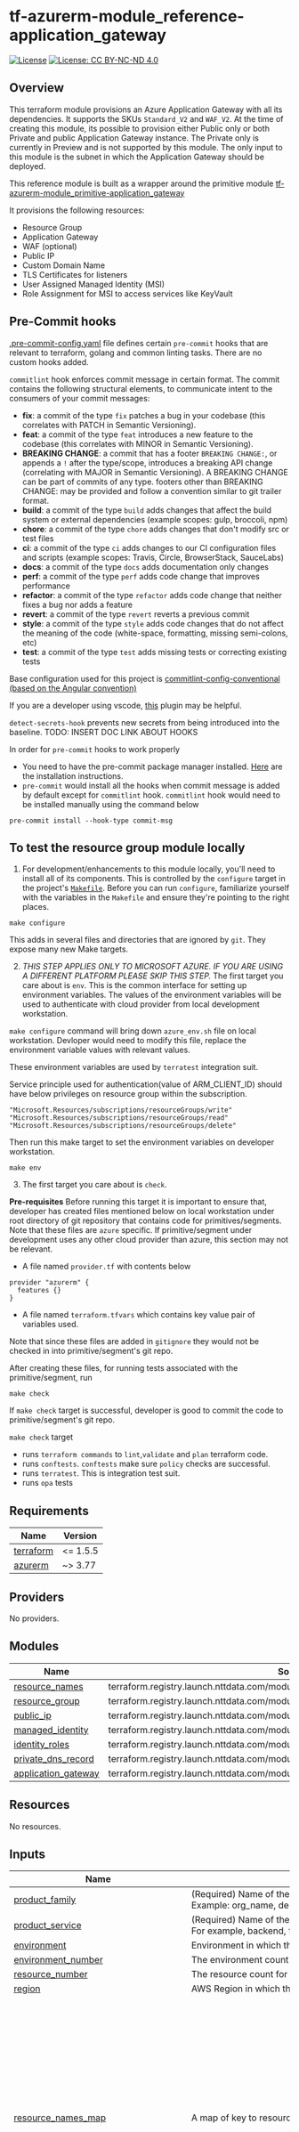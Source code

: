# tf-azurerm-module_reference-application_gateway

[![License](https://img.shields.io/badge/License-Apache_2.0-blue.svg)](https://opensource.org/licenses/Apache-2.0)
[![License: CC BY-NC-ND 4.0](https://img.shields.io/badge/License-CC_BY--NC--ND_4.0-lightgrey.svg)](https://creativecommons.org/licenses/by-nc-nd/4.0/)

## Overview

This terraform module provisions an Azure Application Gateway with all its dependencies. It supports the SKUs `Standard_V2` and
`WAF_V2`. At the time of creating this module, its possible to provision either Public only or both Private and public
Application Gateway instance. The Private only is currently in Preview and is not supported by this module. The only input to this module is the
subnet in which the Application Gateway should be deployed.

This reference module is built as a wrapper around the primitive module [tf-azurerm-module_primitive-application_gateway](https://github.com/launchbynttdata/tf-azurerm-module_primitive-application_gateway)

It provisions the following resources:
- Resource Group
- Application Gateway
- WAF (optional)
- Public IP
- Custom Domain Name
- TLS Certificates for listeners
- User Assigned Managed Identity (MSI)
- Role Assignment for MSI to access services like KeyVault

## Pre-Commit hooks

[.pre-commit-config.yaml](.pre-commit-config.yaml) file defines certain `pre-commit` hooks that are relevant to terraform, golang and common linting tasks. There are no custom hooks added.

`commitlint` hook enforces commit message in certain format. The commit contains the following structural elements, to communicate intent to the consumers of your commit messages:

- **fix**: a commit of the type `fix` patches a bug in your codebase (this correlates with PATCH in Semantic Versioning).
- **feat**: a commit of the type `feat` introduces a new feature to the codebase (this correlates with MINOR in Semantic Versioning).
- **BREAKING CHANGE**: a commit that has a footer `BREAKING CHANGE:`, or appends a `!` after the type/scope, introduces a breaking API change (correlating with MAJOR in Semantic Versioning). A BREAKING CHANGE can be part of commits of any type.
footers other than BREAKING CHANGE: <description> may be provided and follow a convention similar to git trailer format.
- **build**: a commit of the type `build` adds changes that affect the build system or external dependencies (example scopes: gulp, broccoli, npm)
- **chore**: a commit of the type `chore` adds changes that don't modify src or test files
- **ci**: a commit of the type `ci` adds changes to our CI configuration files and scripts (example scopes: Travis, Circle, BrowserStack, SauceLabs)
- **docs**: a commit of the type `docs` adds documentation only changes
- **perf**: a commit of the type `perf` adds code change that improves performance
- **refactor**: a commit of the type `refactor` adds code change that neither fixes a bug nor adds a feature
- **revert**: a commit of the type `revert` reverts a previous commit
- **style**: a commit of the type `style` adds code changes that do not affect the meaning of the code (white-space, formatting, missing semi-colons, etc)
- **test**: a commit of the type `test` adds missing tests or correcting existing tests

Base configuration used for this project is [commitlint-config-conventional (based on the Angular convention)](https://github.com/conventional-changelog/commitlint/tree/master/@commitlint/config-conventional#type-enum)

If you are a developer using vscode, [this](https://marketplace.visualstudio.com/items?itemName=joshbolduc.commitlint) plugin may be helpful.

`detect-secrets-hook` prevents new secrets from being introduced into the baseline. TODO: INSERT DOC LINK ABOUT HOOKS

In order for `pre-commit` hooks to work properly

- You need to have the pre-commit package manager installed. [Here](https://pre-commit.com/#install) are the installation instructions.
- `pre-commit` would install all the hooks when commit message is added by default except for `commitlint` hook. `commitlint` hook would need to be installed manually using the command below

```
pre-commit install --hook-type commit-msg
```

## To test the resource group module locally

1. For development/enhancements to this module locally, you'll need to install all of its components. This is controlled by the `configure` target in the project's [`Makefile`](./Makefile). Before you can run `configure`, familiarize yourself with the variables in the `Makefile` and ensure they're pointing to the right places.

```
make configure
```

This adds in several files and directories that are ignored by `git`. They expose many new Make targets.

2. _THIS STEP APPLIES ONLY TO MICROSOFT AZURE. IF YOU ARE USING A DIFFERENT PLATFORM PLEASE SKIP THIS STEP._ The first target you care about is `env`. This is the common interface for setting up environment variables. The values of the environment variables will be used to authenticate with cloud provider from local development workstation.

`make configure` command will bring down `azure_env.sh` file on local workstation. Devloper would need to modify this file, replace the environment variable values with relevant values.

These environment variables are used by `terratest` integration suit.

Service principle used for authentication(value of ARM_CLIENT_ID) should have below privileges on resource group within the subscription.

```
"Microsoft.Resources/subscriptions/resourceGroups/write"
"Microsoft.Resources/subscriptions/resourceGroups/read"
"Microsoft.Resources/subscriptions/resourceGroups/delete"
```

Then run this make target to set the environment variables on developer workstation.

```
make env
```

3. The first target you care about is `check`.

**Pre-requisites**
Before running this target it is important to ensure that, developer has created files mentioned below on local workstation under root directory of git repository that contains code for primitives/segments. Note that these files are `azure` specific. If primitive/segment under development uses any other cloud provider than azure, this section may not be relevant.

- A file named `provider.tf` with contents below

```
provider "azurerm" {
  features {}
}
```

- A file named `terraform.tfvars` which contains key value pair of variables used.

Note that since these files are added in `gitignore` they would not be checked in into primitive/segment's git repo.

After creating these files, for running tests associated with the primitive/segment, run

```
make check
```

If `make check` target is successful, developer is good to commit the code to primitive/segment's git repo.

`make check` target

- runs `terraform commands` to `lint`,`validate` and `plan` terraform code.
- runs `conftests`. `conftests` make sure `policy` checks are successful.
- runs `terratest`. This is integration test suit.
- runs `opa` tests
<!-- BEGINNING OF PRE-COMMIT-TERRAFORM DOCS HOOK -->
## Requirements

| Name | Version |
|------|---------|
| <a name="requirement_terraform"></a> [terraform](#requirement\_terraform) | <= 1.5.5 |
| <a name="requirement_azurerm"></a> [azurerm](#requirement\_azurerm) | ~> 3.77 |

## Providers

No providers.

## Modules

| Name | Source | Version |
|------|--------|---------|
| <a name="module_resource_names"></a> [resource\_names](#module\_resource\_names) | terraform.registry.launch.nttdata.com/module_library/resource_name/launch | ~> 1.0 |
| <a name="module_resource_group"></a> [resource\_group](#module\_resource\_group) | terraform.registry.launch.nttdata.com/module_primitive/resource_group/azurerm | ~> 1.0 |
| <a name="module_public_ip"></a> [public\_ip](#module\_public\_ip) | terraform.registry.launch.nttdata.com/module_primitive/public_ip/azurerm | ~> 1.0 |
| <a name="module_managed_identity"></a> [managed\_identity](#module\_managed\_identity) | terraform.registry.launch.nttdata.com/module_primitive/user_managed_identity/azurerm | ~> 1.0 |
| <a name="module_identity_roles"></a> [identity\_roles](#module\_identity\_roles) | terraform.registry.launch.nttdata.com/module_primitive/role_assignment/azurerm | ~> 1.0 |
| <a name="module_private_dns_record"></a> [private\_dns\_record](#module\_private\_dns\_record) | terraform.registry.launch.nttdata.com/module_primitive/private_dns_records/azurerm | ~> 1.0 |
| <a name="module_application_gateway"></a> [application\_gateway](#module\_application\_gateway) | terraform.registry.launch.nttdata.com/module_primitive/application_gateway/azurerm | ~> 1.0 |

## Resources

No resources.

## Inputs

| Name | Description | Type | Default | Required |
|------|-------------|------|---------|:--------:|
| <a name="input_product_family"></a> [product\_family](#input\_product\_family) | (Required) Name of the product family for which the resource is created.<br>    Example: org\_name, department\_name. | `string` | `"dso"` | no |
| <a name="input_product_service"></a> [product\_service](#input\_product\_service) | (Required) Name of the product service for which the resource is created.<br>    For example, backend, frontend, middleware etc. | `string` | `"app"` | no |
| <a name="input_environment"></a> [environment](#input\_environment) | Environment in which the resource should be provisioned like dev, qa, prod etc. | `string` | `"dev"` | no |
| <a name="input_environment_number"></a> [environment\_number](#input\_environment\_number) | The environment count for the respective environment. Defaults to 000. Increments in value of 1 | `string` | `"000"` | no |
| <a name="input_resource_number"></a> [resource\_number](#input\_resource\_number) | The resource count for the respective resource. Defaults to 000. Increments in value of 1 | `string` | `"000"` | no |
| <a name="input_region"></a> [region](#input\_region) | AWS Region in which the infra needs to be provisioned | `string` | `"eastus"` | no |
| <a name="input_resource_names_map"></a> [resource\_names\_map](#input\_resource\_names\_map) | A map of key to resource\_name that will be used by tf-launch-module\_library-resource\_name to generate resource names | <pre>map(object(<br>    {<br>      name       = string<br>      max_length = optional(number, 60)<br>    }<br>  ))</pre> | <pre>{<br>  "app_gateway": {<br>    "max_length": 60,<br>    "name": "appgw"<br>  },<br>  "msi": {<br>    "max_length": 60,<br>    "name": "msi"<br>  },<br>  "nsg": {<br>    "max_length": 60,<br>    "name": "nsg"<br>  },<br>  "public_ip": {<br>    "max_length": 60,<br>    "name": "pip"<br>  },<br>  "resource_group": {<br>    "max_length": 60,<br>    "name": "rg"<br>  }<br>}</pre> | no |
| <a name="input_frontend_ip_configuration_name"></a> [frontend\_ip\_configuration\_name](#input\_frontend\_ip\_configuration\_name) | Name of the frontend IP configuration. | `string` | `"standard-public-ip"` | no |
| <a name="input_frontend_private_ip_configuration_name"></a> [frontend\_private\_ip\_configuration\_name](#input\_frontend\_private\_ip\_configuration\_name) | Name of the frontend private IP configuration. Mandatory when appgw\_private is set to true. | `string` | `"standard-private-ip"` | no |
| <a name="input_gateway_ip_configuration_name"></a> [gateway\_ip\_configuration\_name](#input\_gateway\_ip\_configuration\_name) | Name of the gateway IP configuration. | `string` | `"app-gateway-ip"` | no |
| <a name="input_sku_capacity"></a> [sku\_capacity](#input\_sku\_capacity) | The Capacity of the SKU to use for this Application Gateway - which must be between 1 and 10, optional if autoscale\_configuration is set | `number` | `2` | no |
| <a name="input_sku"></a> [sku](#input\_sku) | The Name of the SKU to use for this Application Gateway. Possible values are Standard\_v2 and WAF\_v2. | `string` | `"Standard_v2"` | no |
| <a name="input_zones"></a> [zones](#input\_zones) | A collection of availability zones to spread the Application Gateway over. This option is only supported for v2 SKUs | `list(number)` | <pre>[<br>  1,<br>  2,<br>  3<br>]</pre> | no |
| <a name="input_frontend_port_settings"></a> [frontend\_port\_settings](#input\_frontend\_port\_settings) | Frontend port settings. Each port setting contains the name and the port for the frontend port. | <pre>list(object({<br>    name = string<br>    port = number<br>  }))</pre> | n/a | yes |
| <a name="input_ssl_policy"></a> [ssl\_policy](#input\_ssl\_policy) | Application Gateway SSL configuration. The list of available policies can be found here: https://registry.terraform.io/providers/hashicorp/azurerm/latest/docs/resources/application_gateway#disabled_protocols | <pre>object({<br>    disabled_protocols   = optional(list(string), [])<br>    policy_type          = optional(string, "Predefined")<br>    policy_name          = optional(string, "AppGwSslPolicy20170401S")<br>    cipher_suites        = optional(list(string), [])<br>    min_protocol_version = optional(string, "TLSv1_2")<br>  })</pre> | `null` | no |
| <a name="input_ssl_profile"></a> [ssl\_profile](#input\_ssl\_profile) | Application Gateway SSL profile. Default profile is used when this variable is set to null. https://registry.terraform.io/providers/hashicorp/azurerm/latest/docs/resources/application_gateway#name | <pre>list(object({<br>    name                             = string<br>    trusted_client_certificate_names = optional(list(string), [])<br>    verify_client_cert_issuer_dn     = optional(bool, false)<br>    ssl_policy = optional(object({<br>      disabled_protocols   = optional(list(string), [])<br>      policy_type          = optional(string, "Predefined")<br>      policy_name          = optional(string, "AppGwSslPolicy20170401S")<br>      cipher_suites        = optional(list(string), [])<br>      min_protocol_version = optional(string, "TLSv1_2")<br>    }))<br>  }))</pre> | `[]` | no |
| <a name="input_firewall_policy_id"></a> [firewall\_policy\_id](#input\_firewall\_policy\_id) | ID of a Web Application Firewall Policy | `string` | `null` | no |
| <a name="input_trusted_root_certificate_configs"></a> [trusted\_root\_certificate\_configs](#input\_trusted\_root\_certificate\_configs) | List of trusted root certificates. `file_path` is checked first, using `data` (base64 cert content) if null. This parameter is required if you are not using a trusted certificate authority (eg. selfsigned certificate). | <pre>list(object({<br>    name                = string<br>    data                = optional(string)<br>    file_path           = optional(string)<br>    key_vault_secret_id = optional(string)<br>  }))</pre> | `[]` | no |
| <a name="input_appgw_backend_pools"></a> [appgw\_backend\_pools](#input\_appgw\_backend\_pools) | List of objects with backend pool configurations. | <pre>list(object({<br>    name         = string<br>    fqdns        = optional(list(string))<br>    ip_addresses = optional(list(string))<br>  }))</pre> | n/a | yes |
| <a name="input_appgw_http_listeners"></a> [appgw\_http\_listeners](#input\_appgw\_http\_listeners) | List of objects with HTTP listeners configurations and custom error configurations.<br>    The field `frontend_ip_configuration_name` may not be set. By default, the listener attaches to the public IP of the App Gateway.<br>    If appgw\_private is set to true, the listener will attach to the private IP of the App Gateway.<br>    If user needs to override this behavior, they can set the `frontend_ip_configuration_name` to the name of the frontend IP configuration. | <pre>list(object({<br>    name = string<br><br>    frontend_ip_configuration_name = optional(string)<br>    frontend_port_name             = optional(string)<br>    host_name                      = optional(string)<br>    host_names                     = optional(list(string))<br>    protocol                       = optional(string, "Https")<br>    require_sni                    = optional(bool, false)<br>    ssl_certificate_name           = optional(string)<br>    ssl_profile_name               = optional(string)<br>    firewall_policy_id             = optional(string)<br><br>    custom_error_configuration = optional(list(object({<br>      status_code           = string<br>      custom_error_page_url = string<br>    })), [])<br>  }))</pre> | n/a | yes |
| <a name="input_custom_error_configuration"></a> [custom\_error\_configuration](#input\_custom\_error\_configuration) | List of objects with global level custom error configurations. | <pre>list(object({<br>    status_code           = string<br>    custom_error_page_url = string<br>  }))</pre> | `[]` | no |
| <a name="input_ssl_certificates_configs"></a> [ssl\_certificates\_configs](#input\_ssl\_certificates\_configs) | List of objects with SSL certificates configurations.<br>The path to a base-64 encoded certificate is expected in the 'data' attribute:<pre>data = filebase64("./file_path")</pre> | <pre>list(object({<br>    name                = string<br>    data                = optional(string)<br>    password            = optional(string)<br>    key_vault_secret_id = optional(string)<br>  }))</pre> | `[]` | no |
| <a name="input_authentication_certificates_configs"></a> [authentication\_certificates\_configs](#input\_authentication\_certificates\_configs) | List of objects with authentication certificates configurations.<br>The path to a base-64 encoded certificate is expected in the 'data' attribute:<pre>data = filebase64("./file_path")</pre> | <pre>list(object({<br>    name = string<br>    data = string<br>  }))</pre> | `[]` | no |
| <a name="input_trusted_client_certificates_configs"></a> [trusted\_client\_certificates\_configs](#input\_trusted\_client\_certificates\_configs) | List of objects with trusted client certificates configurations.<br>The path to a base-64 encoded certificate is expected in the 'data' attribute:<pre>data = filebase64("./file_path")</pre> | <pre>list(object({<br>    name = string<br>    data = string<br>  }))</pre> | `[]` | no |
| <a name="input_appgw_routings"></a> [appgw\_routings](#input\_appgw\_routings) | List of objects with request routing rules configurations. With AzureRM v3+ provider, `priority` attribute becomes mandatory.<br>    Each Routing rule is associated with a particular listener and determines how traffic are routed to the backend pool.<br>    Multiple routing rules cannot be associated with the same listener.<br><br>    rule\_type="PathBasedRouting" can be used to route traffic to multiple backends based on the URL path, else rule\_type="Basic" is used.<br><br>    `url_path_map_name` is required when rule\_type="PathBasedRouting" and is used to define the URL path map configuration. | <pre>list(object({<br>    name                        = string<br>    rule_type                   = optional(string, "Basic")<br>    http_listener_name          = optional(string)<br>    backend_address_pool_name   = optional(string)<br>    backend_http_settings_name  = optional(string)<br>    url_path_map_name           = optional(string)<br>    redirect_configuration_name = optional(string)<br>    rewrite_rule_set_name       = optional(string)<br>    priority                    = optional(number)<br>  }))</pre> | n/a | yes |
| <a name="input_appgw_probes"></a> [appgw\_probes](#input\_appgw\_probes) | List of objects with probes configurations.<br>    Probes are used to determine the health of the backend servers.<br>    User needs to define custom probes only when the default probe is not sufficient, for example when the backend server<br>    uses a different port or path or protocol.<br><br>    Additional checks can be added to the default probe by setting the `match` attribute to compare the return status code<br>    or the response body | <pre>list(object({<br>    name     = string<br>    host     = optional(string)<br>    port     = optional(number, null)<br>    interval = optional(number, 30)<br>    path     = optional(string, "/")<br>    protocol = optional(string, "Https")<br>    timeout  = optional(number, 30)<br><br>    unhealthy_threshold                       = optional(number, 3)<br>    pick_host_name_from_backend_http_settings = optional(bool, false)<br>    minimum_servers                           = optional(number, 0)<br><br>    match = optional(object({<br>      body        = optional(string, "")<br>      status_code = optional(list(string), ["200-399"])<br>    }), {})<br>  }))</pre> | `[]` | no |
| <a name="input_appgw_backend_http_settings"></a> [appgw\_backend\_http\_settings](#input\_appgw\_backend\_http\_settings) | List of objects including backend http settings configurations.<br>    Each backend pool must be associated with a backend http settings configuration. | <pre>list(object({<br>    name     = string<br>    port     = optional(number, 443)<br>    protocol = optional(string, "Https")<br><br>    path       = optional(string)<br>    probe_name = optional(string)<br><br>    cookie_based_affinity               = optional(string, "Disabled")<br>    affinity_cookie_name                = optional(string, "ApplicationGatewayAffinity")<br>    request_timeout                     = optional(number, 20)<br>    host_name                           = optional(string)<br>    pick_host_name_from_backend_address = optional(bool, true)<br>    trusted_root_certificate_names      = optional(list(string), [])<br>    authentication_certificate          = optional(string)<br><br>    connection_draining_timeout_sec = optional(number)<br>  }))</pre> | n/a | yes |
| <a name="input_appgw_url_path_map"></a> [appgw\_url\_path\_map](#input\_appgw\_url\_path\_map) | List of objects with URL path map configurations.<br>    This is mandatory when the routing rule\_type is set to "PathBasedRouting". Path mapping must be specified to<br>    route traffic to multiple backends based on the URL path. | <pre>list(object({<br>    name = string<br><br>    default_backend_address_pool_name   = optional(string)<br>    default_redirect_configuration_name = optional(string)<br>    default_backend_http_settings_name  = optional(string)<br>    default_rewrite_rule_set_name       = optional(string)<br><br>    path_rules = list(object({<br>      name = string<br><br>      backend_address_pool_name   = optional(string)<br>      backend_http_settings_name  = optional(string)<br>      rewrite_rule_set_name       = optional(string)<br>      redirect_configuration_name = optional(string)<br><br>      paths = optional(list(string), [])<br>    }))<br>  }))</pre> | `[]` | no |
| <a name="input_appgw_redirect_configuration"></a> [appgw\_redirect\_configuration](#input\_appgw\_redirect\_configuration) | List of objects with redirect configurations. | <pre>list(object({<br>    name = string<br><br>    redirect_type        = optional(string, "Permanent")<br>    target_listener_name = optional(string)<br>    target_url           = optional(string)<br><br>    include_path         = optional(bool, true)<br>    include_query_string = optional(bool, true)<br>  }))</pre> | `[]` | no |
| <a name="input_appgw_rewrite_rule_set"></a> [appgw\_rewrite\_rule\_set](#input\_appgw\_rewrite\_rule\_set) | List of rewrite rule set objects with rewrite rules. | <pre>list(object({<br>    name = string<br>    rewrite_rules = list(object({<br>      name          = string<br>      rule_sequence = string<br><br>      conditions = optional(list(object({<br>        variable    = string<br>        pattern     = string<br>        ignore_case = optional(bool, false)<br>        negate      = optional(bool, false)<br>      })), [])<br><br>      response_header_configurations = optional(list(object({<br>        header_name  = string<br>        header_value = string<br>      })), [])<br><br>      request_header_configurations = optional(list(object({<br>        header_name  = string<br>        header_value = string<br>      })), [])<br><br>      url_reroute = optional(object({<br>        path         = optional(string)<br>        query_string = optional(string)<br>        components   = optional(string)<br>        reroute      = optional(bool)<br>      }))<br>    }))<br>  }))</pre> | `[]` | no |
| <a name="input_force_firewall_policy_association"></a> [force\_firewall\_policy\_association](#input\_force\_firewall\_policy\_association) | Enable if the Firewall Policy is associated with the Application Gateway. | `bool` | `false` | no |
| <a name="input_waf_configuration"></a> [waf\_configuration](#input\_waf\_configuration) | WAF configuration object (only available with WAF\_v2 SKU) with following attributes:<pre>- enabled:                  Boolean to enable WAF.<br>    - file_upload_limit_mb:     The File Upload Limit in MB. Accepted values are in the range 1MB to 500MB.<br>    - firewall_mode:            The Web Application Firewall Mode. Possible values are Detection and Prevention.<br>    - max_request_body_size_kb: The Maximum Request Body Size in KB. Accepted values are in the range 1KB to 128KB.<br>    - request_body_check:       Is Request Body Inspection enabled ?<br>    - rule_set_type:            The Type of the Rule Set used for this Web Application Firewall.<br>    - rule_set_version:         The Version of the Rule Set used for this Web Application Firewall. Possible values are 2.2.9, 3.0, and 3.1.<br>    - disabled_rule_group:      The rule group where specific rules should be disabled. Accepted values can be found here: https://registry.terraform.io/providers/hashicorp/azurerm/latest/docs/resources/application_gateway#rule_group_name<br>    - exclusion:                WAF exclusion rules to exclude header, cookie or GET argument. More informations on: https://registry.terraform.io/providers/hashicorp/azurerm/latest/docs/resources/application_gateway#match_variable</pre> | <pre>object({<br>    enabled                  = optional(bool, true)<br>    file_upload_limit_mb     = optional(number, 100)<br>    firewall_mode            = optional(string, "Prevention")<br>    max_request_body_size_kb = optional(number, 128)<br>    request_body_check       = optional(bool, true)<br>    rule_set_type            = optional(string, "OWASP")<br>    rule_set_version         = optional(string, 3.1)<br>    disabled_rule_group = optional(list(object({<br>      rule_group_name = string<br>      rules           = optional(list(string))<br>    })), [])<br>    exclusion = optional(list(object({<br>      match_variable          = string<br>      selector                = optional(string)<br>      selector_match_operator = optional(string)<br>    })), [])<br>  })</pre> | `{}` | no |
| <a name="input_disable_waf_rules_for_dev_portal"></a> [disable\_waf\_rules\_for\_dev\_portal](#input\_disable\_waf\_rules\_for\_dev\_portal) | Whether to disable some WAF rules if the APIM developer portal is hosted behind this Application Gateway. See locals.tf for the documentation link. | `bool` | `false` | no |
| <a name="input_subnet_id"></a> [subnet\_id](#input\_subnet\_id) | Subnet ID for attaching the Application Gateway. This is mandatory for v2 SKUs | `string` | n/a | yes |
| <a name="input_private_ip_address"></a> [private\_ip\_address](#input\_private\_ip\_address) | The private IP address of the Application Gateway. Must be within the range of the subnet. Required only when appgw\_private is set to true. | `string` | `""` | no |
| <a name="input_user_assigned_identity_id"></a> [user\_assigned\_identity\_id](#input\_user\_assigned\_identity\_id) | User assigned identity id assigned to this resource. User can choose to pass in an existing identity or create a new one with create\_user\_managed\_identity. | `string` | `null` | no |
| <a name="input_create_user_managed_identity"></a> [create\_user\_managed\_identity](#input\_create\_user\_managed\_identity) | Creates an user assigned managed Identity and assigns it to the Application Gateway. If this is true, user\_assigned\_identity\_id will be ignored. | `bool` | `true` | no |
| <a name="input_appgw_private"></a> [appgw\_private](#input\_appgw\_private) | Boolean variable to create a private Application Gateway. When `true`, the default http listener will listen on private IP instead of the public IP. | `bool` | `false` | no |
| <a name="input_enable_http2"></a> [enable\_http2](#input\_enable\_http2) | Whether to enable http2 or not | `bool` | `true` | no |
| <a name="input_autoscaling_parameters"></a> [autoscaling\_parameters](#input\_autoscaling\_parameters) | Map containing autoscaling parameters. Must contain at least min\_capacity | <pre>object({<br>    min_capacity = number<br>    max_capacity = optional(number, 5)<br>  })</pre> | `null` | no |
| <a name="input_role_assignments"></a> [role\_assignments](#input\_role\_assignments) | A map of role assignments to be associated with the user assigned managed identity of the Application Gateway<br>    Should be of the format<br>    {<br>      private-dns = ["Private DNS Zone Contributor", "<private-dns-zone-id>"]<br>      key-vault = ["Key Vault Administrator", "<key-vault-id>"]<br>    } | `map(list(string))` | `{}` | no |
| <a name="input_custom_private_dns_record"></a> [custom\_private\_dns\_record](#input\_custom\_private\_dns\_record) | Custom private DNS record for the Application Gateway. An A-record would be created for the private IP address.<br>    Valid `private_dns_zone_name` and `private_dns_zone_rg` must be provided. `name` must be only the sub-domain without the zone name. | <pre>object({<br>    name                  = string<br>    ttl                   = optional(number, 300)<br>    private_dns_zone_name = string<br>    private_dns_zone_rg   = string<br>  })</pre> | `null` | no |
| <a name="input_tags"></a> [tags](#input\_tags) | A mapping of tags to assign to the resource. | `map(string)` | `{}` | no |

## Outputs

| Name | Description |
|------|-------------|
| <a name="output_id"></a> [id](#output\_id) | The ID of the Application Gateway. |
| <a name="output_name"></a> [name](#output\_name) | The name of the Application Gateway. |
| <a name="output_frontend_ip_configuration"></a> [frontend\_ip\_configuration](#output\_frontend\_ip\_configuration) | The frontend IP configuration of the Application Gateway. |
| <a name="output_frontend_port"></a> [frontend\_port](#output\_frontend\_port) | The frontend port of the Application Gateway. |
| <a name="output_backend_address_pool"></a> [backend\_address\_pool](#output\_backend\_address\_pool) | The backend address pool of the Application Gateway. |
<!-- END OF PRE-COMMIT-TERRAFORM DOCS HOOK -->
